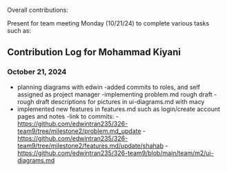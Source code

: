 
Overall contributions:

Present for team meeting Monday (10/21/24) to complete various tasks such as:
    

## Contribution Log for Mohammad Kiyani

### October 21, 2024
- planning diagrams with edwin
-added commits to roles, and self assigned as project manager
-implementing problem.md rough draft
-rough draft descriptions for pictures in ui-diagrams.md with macy
- implemented new features in features.md such as login/create account pages and notes
-link to commits:
-https://github.com/edwintran235/326-team9/tree/milestone2/problem.md_update
-https://github.com/edwintran235/326-team9/tree/milestone2/features.md/update/shahab
-https://github.com/edwintran235/326-team9/blob/main/team/m2/ui-diagrams.md